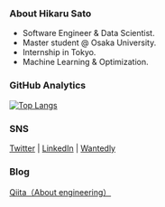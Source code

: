 ### About Hikaru Sato
- Software Engineer & Data Scientist.
- Master student @ Osaka University.
- Internship in Tokyo.
- Machine Learning & Optimization.

### GitHub Analytics
[![Top Langs](https://github-readme-stats.vercel.app/api/top-langs/?username=hshicalu&hide=jupyter%20notebook)](https://github.com/anuraghazra/github-readme-stats)

### SNS
[Twitter](https://twitter.com/satohicalu) | [LinkedIn](https://www.linkedin.com/in/satohicalu) | [Wantedly](https://www.wantedly.com/id/satohicalu)

### Blog
[Qiita（About engineering）](https://qiita.com/hshicalu)
